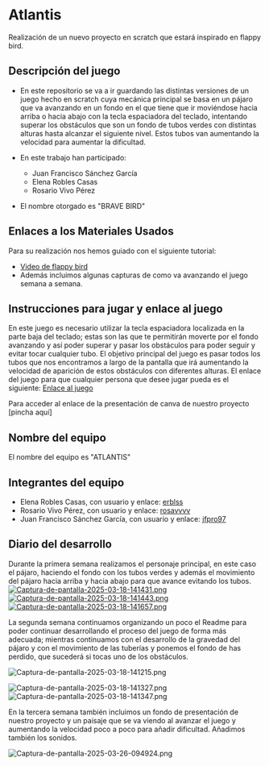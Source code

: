 # Atlantis
Realización de un nuevo proyecto en scratch que estará inspirado en flappy bird.

## Descripción del juego

-   En este repositorio se va a ir guardando las distintas versiones de un juego hecho en scratch cuya mecánica principal se basa en un pájaro que va avanzando en un fondo en el que tiene que ir moviéndose hacia arriba o hacia abajo con la tecla espaciadora del teclado, intentando superar los obstáculos que son un fondo de tubos verdes con distintas alturas hasta alcanzar el siguiente nivel. Estos tubos van aumentando la velocidad para aumentar la dificultad.
-   En este trabajo han participado:
    
    -   Juan Francisco Sánchez García
    -   Elena Robles Casas
    -   Rosario Vivo Pérez
-   El nombre otorgado es "BRAVE BIRD"
    

## Enlaces a los Materiales Usados
Para su realización nos hemos guiado con el siguiente tutorial:
- [Video de flappy bird](https://www.youtube.com/watch?v=iDIgeGgQtEw)
-   Además incluimos algunas capturas de como va avanzando el juego semana a semana.

## Instrucciones para jugar y enlace al juego

En este juego es necesario utilizar la tecla espaciadora localizada en la parte baja del teclado; estas son las que te permitirán moverte por el fondo avanzando y así poder superar y pasar los obstáculos para poder seguir y evitar tocar cualquier tubo. El objetivo principal del juego es pasar todos los tubos que nos encontramos a largo de la pantalla que irá aumentando la velocidad de aparición de estos obstáculos con diferentes alturas. El enlace del juego para que cualquier persona que desee jugar pueda es el siguiente: [Enlace al juego](https://scratch.mit.edu/projects/1142492070)

Para acceder al enlace de la presentación de canva de nuestro proyecto [pincha aquí]

## Nombre del equipo

El nombre del equipo es "ATLANTIS"

## Integrantes del equipo

-   Elena Robles Casas, con usuario y enlace:  [erblss](https://github.com/erblss)
-   Rosario Vivo Pérez, con usuario y enlace:  [rosavvvv](https://github.com/rosavvvv)
-   Juan Francisco Sánchez García, con usuario y enlace:  [jfpro97](https://github.com/jfpro97)

## Diario del desarrollo

Durante la primera semana realizamos el personaje principal, en este caso el pájaro, haciendo el fondo con los tubos verdes y además el movimiento del pájaro hacia arriba y hacia abajo para que avance evitando los tubos.
[![Captura-de-pantalla-2025-03-18-141431.png](https://i.postimg.cc/4NM3kJBQ/Captura-de-pantalla-2025-03-18-141431.png)](https://postimg.cc/7f34Syv5)
[![Captura-de-pantalla-2025-03-18-141443.png](https://i.postimg.cc/MG0ZQ1x9/Captura-de-pantalla-2025-03-18-141443.png)](https://postimg.cc/McT8kMnB)
[![Captura-de-pantalla-2025-03-18-141657.png](https://i.postimg.cc/ncsH1ypj/Captura-de-pantalla-2025-03-18-141657.png)](https://postimg.cc/SJhFStXk)

La segunda semana continuamos organizando un poco el Readme para poder continuar desarrollando el proceso del juego de forma más adecuada; mientras continuamos con el desarrollo de la gravedad del pájaro y con el movimiento de las tuberías y ponemos el fondo de has perdido, que sucederá si tocas uno de los obstáculos. 

![Captura-de-pantalla-2025-03-18-141215.png](https://i.postimg.cc/BZRvRShc/Captura-de-pantalla-2025-03-18-141215.png)

![Captura-de-pantalla-2025-03-18-141327.png](https://i.postimg.cc/13r5gpyJ/Captura-de-pantalla-2025-03-18-141327.png)
![Captura-de-pantalla-2025-03-18-141347.png](https://i.postimg.cc/506xkTLR/Captura-de-pantalla-2025-03-18-141347.png)

En la tercera semana también incluimos un fondo de presentación de nuestro proyecto y un paisaje que se va viendo al avanzar el juego y aumentando la velocidad poco a poco para añadir dificultad. 
Añadimos también los sonidos.

![Captura-de-pantalla-2025-03-26-094924.png](https://i.postimg.cc/Gt2p8X6W/Captura-de-pantalla-2025-03-26-094924.png)
